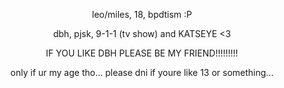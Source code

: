 <p align="center">     
  leo/miles, 18, bpdtism :P
<p align="center">     
   dbh, pjsk, 9-1-1 (tv show) and KATSEYE <3
<p align="center">     
  IF YOU LIKE DBH PLEASE BE MY FRIEND!!!!!!!!!
<p align="center">     
only if ur my age tho... please dni if youre like 13 or something...

<!--
**trikotoreal/trikotoreal** is a ✨ _special_ ✨ repository because its `README.md` (this file) appears on your GitHub profile.

Here are some ideas to get you started:

- 🔭 I’m currently working on ...
- 🌱 I’m currently learning ...
- 👯 I’m looking to collaborate on ...
- 🤔 I’m looking for help with ...
- 💬 Ask me about ...
- 📫 How to reach me: ...
- 😄 Pronouns: ...
- ⚡ Fun fact: ...
-->
